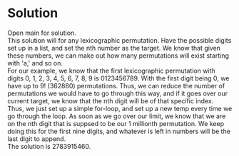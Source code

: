 # Solution

Open main for solution.
<br/>
This solution will for any lexicographic permutation. Have the possible digits set up in a list, and set the nth number as the target. We know that given these numbers, we can make out how many permutations will exist starting with 'a,' and so on.
<br/>
For our example, we know that the first lexicographic permutation with digits 0, 1, 2, 3, 4, 5, 6, 7, 8, 9 is 0123456789. With the first digit being 0, we have up to 9! (362880) permutations. Thus, we can reduce the number of permutations we would have to go through this way, and if it goes over our current target, we know that the nth digit will be of that specific index.
<br/>
Thus, we just set up a simple for-loop, and set up a new temp every time we go through the loop. As soon as we go over our limit, we know that we are on the nth digit that is suppsed to be our 1 millionth permutation. We keep doing this for the first nine digits, and whatever is left in numbers will be the last digit to append.
<br/>
The solution is 2783915460.
